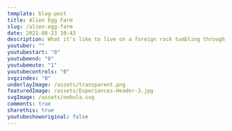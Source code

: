 ```yaml
---
template: blog-post
title: Alien Egg Farm
slug: /alien-egg-farm
date: 2021-08-23 10:43
description: What it's like to live on a foreign rock tumbling through time.
youtuber: ""
youtubestart: "0"
youtubeend: "0"
youtubemute: "1"
youtubecontrols: "0"
svgzindex: "0"
underlayImage: /assets/transparent.png
featuredImage: /assets/Experiences-Header-3.jpg
svgImage: /assets/nebula.svg
comments: true
sharethis: true
youtubeshoworiginal: false
---
```



